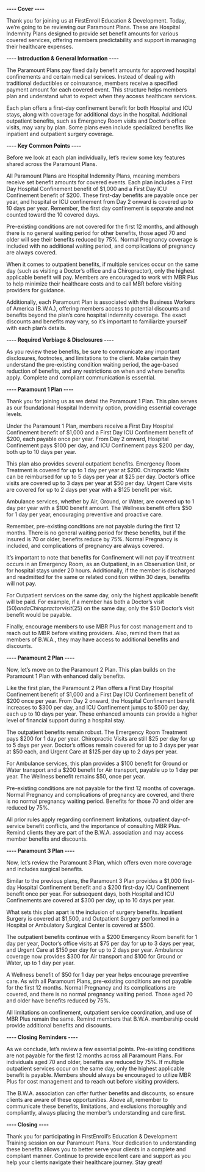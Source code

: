 **---- Cover ----**

Thank you for joining us at FirstEnroll Education & Development. Today, we’re going to be reviewing our Paramount Plans. These are Hospital Indemnity Plans designed to provide set benefit amounts for various covered services, offering members predictability and support in managing their healthcare expenses.

**---- Introduction & General Information ----**

The Paramount Plans pay fixed daily benefit amounts for approved hospital confinements and certain medical services. Instead of dealing with traditional deductibles or coinsurance, members receive a specified payment amount for each covered event. This structure helps members plan and understand what to expect when they access healthcare services.

Each plan offers a first-day confinement benefit for both Hospital and ICU stays, along with coverage for additional days in the hospital. Additional outpatient benefits, such as Emergency Room visits and Doctor’s office visits, may vary by plan. Some plans even include specialized benefits like inpatient and outpatient surgery coverage.

**---- Key Common Points ----**

Before we look at each plan individually, let’s review some key features shared across the Paramount Plans.

All Paramount Plans are Hospital Indemnity Plans, meaning members receive set benefit amounts for covered events. Each plan includes a First Day Hospital Confinement benefit of $1,000 and a First Day ICU Confinement benefit of $200. These first-day benefits are payable once per year, and hospital or ICU confinement from Day 2 onward is covered up to 10 days per year. Remember, the first day confinement is separate and not counted toward the 10 covered days.

Pre-existing conditions are not covered for the first 12 months, and although there is no general waiting period for other benefits, those aged 70 and older will see their benefits reduced by 75%. Normal Pregnancy coverage is included with no additional waiting period, and complications of pregnancy are always covered.

When it comes to outpatient benefits, if multiple services occur on the same day (such as visiting a Doctor’s office and a Chiropractor), only the highest applicable benefit will pay. Members are encouraged to work with MBR Plus to help minimize their healthcare costs and to call MBR before visiting providers for guidance.

Additionally, each Paramount Plan is associated with the Business Workers of America (B.W.A.), offering members access to potential discounts and benefits beyond the plan’s core hospital indemnity coverage. The exact discounts and benefits may vary, so it’s important to familiarize yourself with each plan’s details.

**---- Required Verbiage & Disclosures ----**

As you review these benefits, be sure to communicate any important disclosures, footnotes, and limitations to the client. Make certain they understand the pre-existing condition waiting period, the age-based reduction of benefits, and any restrictions on when and where benefits apply. Complete and compliant communication is essential.

**---- Paramount 1 Plan ----**

Thank you for joining us as we detail the Paramount 1 Plan. This plan serves as our foundational Hospital Indemnity option, providing essential coverage levels.

Under the Paramount 1 Plan, members receive a First Day Hospital Confinement benefit of $1,000 and a First Day ICU Confinement benefit of $200, each payable once per year. From Day 2 onward, Hospital Confinement pays $100 per day, and ICU Confinement pays $200 per day, both up to 10 days per year.

This plan also provides several outpatient benefits. Emergency Room Treatment is covered for up to 1 day per year at $200. Chiropractic Visits can be reimbursed for up to 5 days per year at $25 per day. Doctor’s office visits are covered up to 3 days per year at $50 per day. Urgent Care visits are covered for up to 2 days per year with a $125 benefit per visit.

Ambulance services, whether by Air, Ground, or Water, are covered up to 1 day per year with a $100 benefit amount. The Wellness benefit offers $50 for 1 day per year, encouraging preventive and proactive care.

Remember, pre-existing conditions are not payable during the first 12 months. There is no general waiting period for these benefits, but if the insured is 70 or older, benefits reduce by 75%. Normal Pregnancy is included, and complications of pregnancy are always covered.

It’s important to note that benefits for Confinement will not pay if treatment occurs in an Emergency Room, as an Outpatient, in an Observation Unit, or for hospital stays under 20 hours. Additionally, if the member is discharged and readmitted for the same or related condition within 30 days, benefits will not pay.

For Outpatient services on the same day, only the highest applicable benefit will be paid. For example, if a member has both a Doctor’s visit ($50) and a Chiropractor visit ($25) on the same day, only the $50 Doctor’s visit benefit would be payable.

Finally, encourage members to use MBR Plus for cost management and to reach out to MBR before visiting providers. Also, remind them that as members of B.W.A., they may have access to additional benefits and discounts.

**---- Paramount 2 Plan ----**

Now, let’s move on to the Paramount 2 Plan. This plan builds on the Paramount 1 Plan with enhanced daily benefits.

Like the first plan, the Paramount 2 Plan offers a First Day Hospital Confinement benefit of $1,000 and a First Day ICU Confinement benefit of $200 once per year. From Day 2 onward, the Hospital Confinement benefit increases to $300 per day, and ICU Confinement jumps to $500 per day, each up to 10 days per year. These enhanced amounts can provide a higher level of financial support during a hospital stay.

The outpatient benefits remain robust. The Emergency Room Treatment pays $200 for 1 day per year. Chiropractic Visits are still $25 per day for up to 5 days per year. Doctor’s offices remain covered for up to 3 days per year at $50 each, and Urgent Care at $125 per day up to 2 days per year.

For Ambulance services, this plan provides a $100 benefit for Ground or Water transport and a $200 benefit for Air transport, payable up to 1 day per year. The Wellness benefit remains $50, once per year.

Pre-existing conditions are not payable for the first 12 months of coverage. Normal Pregnancy and complications of pregnancy are covered, and there is no normal pregnancy waiting period. Benefits for those 70 and older are reduced by 75%.

All prior rules apply regarding confinement limitations, outpatient day-of-service benefit conflicts, and the importance of consulting MBR Plus. Remind clients they are part of the B.W.A. association and may access member benefits and discounts.

**---- Paramount 3 Plan ----**

Now, let’s review the Paramount 3 Plan, which offers even more coverage and includes surgical benefits.

Similar to the previous plans, the Paramount 3 Plan provides a $1,000 first-day Hospital Confinement benefit and a $200 first-day ICU Confinement benefit once per year. For subsequent days, both Hospital and ICU Confinements are covered at $300 per day, up to 10 days per year.

What sets this plan apart is the inclusion of surgery benefits. Inpatient Surgery is covered at $1,500, and Outpatient Surgery performed in a Hospital or Ambulatory Surgical Center is covered at $500.

The outpatient benefits continue with a $200 Emergency Room benefit for 1 day per year, Doctor’s office visits at $75 per day for up to 3 days per year, and Urgent Care at $150 per day for up to 2 days per year. Ambulance coverage now provides $300 for Air transport and $100 for Ground or Water, up to 1 day per year.

A Wellness benefit of $50 for 1 day per year helps encourage preventive care. As with all Paramount Plans, pre-existing conditions are not payable for the first 12 months. Normal Pregnancy and its complications are covered, and there is no normal pregnancy waiting period. Those aged 70 and older have benefits reduced by 75%.

All limitations on confinement, outpatient service coordination, and use of MBR Plus remain the same. Remind members that B.W.A. membership could provide additional benefits and discounts.

**---- Closing Reminders ----**

As we conclude, let’s review a few essential points. Pre-existing conditions are not payable for the first 12 months across all Paramount Plans. For individuals aged 70 and older, benefits are reduced by 75%. If multiple outpatient services occur on the same day, only the highest applicable benefit is payable. Members should always be encouraged to utilize MBR Plus for cost management and to reach out before visiting providers.

The B.W.A. association can offer further benefits and discounts, so ensure clients are aware of these opportunities. Above all, remember to communicate these benefits, limitations, and exclusions thoroughly and compliantly, always placing the member’s understanding and care first.

**---- Closing ----**

Thank you for participating in FirstEnroll’s Education & Development Training session on our Paramount Plans. Your dedication to understanding these benefits allows you to better serve your clients in a complete and compliant manner. Continue to provide excellent care and support as you help your clients navigate their healthcare journey. Stay great!